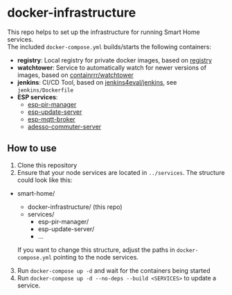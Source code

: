# docker-infrastructure

This repo helps to set up the infrastructure for running Smart Home services.  
The included `docker-compose.yml` builds/starts the following containers:
 - **registry**: Local registry for private docker images, based on [registry](https://hub.docker.com/_/registry)
 - **watchtower**: Service to automatically watch for newer versions of images, based on [containrrr/watchtower](https://hub.docker.com/r/containrrr/watchtower)
 - **jenkins**: CI/CD Tool, based on [jenkins4eval/jenkins](https://hub.docker.com/r/jenkins4eval/jenkins), see `jenkins/Dockerfile`
 - **ESP services**:
   - [esp-pir-manager](https://github.com/pschild/esp-pir-manager)
   - [esp-update-server](https://github.com/pschild/esp-update-server)
   - [esp-mqtt-broker](https://github.com/pschild/esp-mqtt-broker)
   - [adesso-commuter-server](https://github.com/pschild/adesso-commuter-server)

## How to use

1. Clone this repository
2. Ensure that your node services are located in `../services`. The structure could look like this:
  - smart-home/
    - docker-infrastructure/ (this repo)
    - services/
      - esp-pir-manager/
      - esp-update-server/
      - ...

    If you want to change this structure, adjust the paths in `docker-compose.yml` pointing to the node services.

3. Run `docker-compose up -d` and wait for the containers being started
4. Run `docker-compose up -d --no-deps --build <SERVICES>` to update a service.
